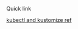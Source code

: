 Quick link

[kubectl and kustomize ref](https://kubectl.docs.kubernetes.io/references/kustomize/bases/)
